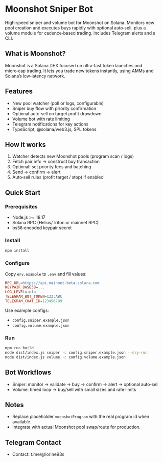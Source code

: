 # Moonshot Sniper Bot

High‑speed sniper and volume bot for Moonshot on Solana. Monitors new pool creation and executes buys rapidly with optional auto‑sell, plus a volume module for cadence‑based trading. Includes Telegram alerts and a CLI.

## What is Moonshot?

Moonshot is a Solana DEX focused on ultra‑fast token launches and micro‑cap trading. It lets you trade new tokens instantly, using AMMs and Solana’s low‑latency network.

## Features

- New pool watcher (poll or logs, configurable)
- Sniper buy flow with priority confirmation
- Optional auto‑sell on target profit drawdown
- Volume bot with rate limiting
- Telegram notifications for key actions
- TypeScript, @solana/web3.js, SPL tokens

## How it works

1) Watcher detects new Moonshot pools (program scan / logs)
2) Fetch pair info → construct buy transaction
3) Optional: set priority fees and batching
4) Send → confirm → alert
5) Auto‑sell rules (profit target / stop) if enabled

## Quick Start

### Prerequisites

- Node.js >= 18.17
- Solana RPC (Helius/Triton or mainnet RPC)
- bs58‑encoded keypair secret

### Install

```bash
npm install
```

### Configure

Copy `env.example` to `.env` and fill values:

```ini
RPC_URL=https://api.mainnet-beta.solana.com
KEYPAIR_BASE58=...
LOG_LEVEL=info
TELEGRAM_BOT_TOKEN=123:ABC
TELEGRAM_CHAT_ID=123456789
```

Use example configs:

- `config.sniper.example.json`
- `config.volume.example.json`

### Run

```bash
npm run build
node dist/index.js sniper -c config.sniper.example.json --dry-run
node dist/index.js volume -c config.volume.example.json
```

## Bot Workflows

- Sniper: monitor → validate → buy → confirm → alert → optional auto‑sell
- Volume: timed loop → buy/sell with small sizes and rate limits

## Notes

- Replace placeholder `moonshotProgram` with the real program id when available.
- Integrate with actual Moonshot pool swap/route for production.

## Telegram Contact

- Contact: t.me/@lorine93s


